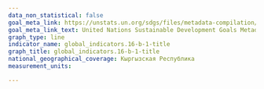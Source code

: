 ```yaml
---
data_non_statistical: false
goal_meta_link: https://unstats.un.org/sdgs/files/metadata-compilation/Metadata-Goal-16.pdf
goal_meta_link_text: United Nations Sustainable Development Goals Metadata (PDF 4.0 MB)
graph_type: line
indicator_name: global_indicators.16-b-1-title
graph_title: global_indicators.16-b-1-title
national_geographical_coverage: Кыргызская Республика
measurement_units: 

---
```

